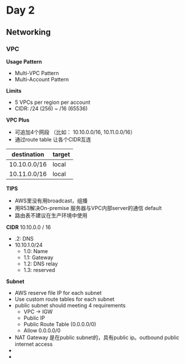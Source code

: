 # Day 2
## Networking
### VPC
**Usage Pattern**
- Multi-VPC Pattern
- Multi-Account Pattern

**Limits**
- 5 VPCs per region per account
- CIDR: /24 (256) ~ /16 (65536)

**VPC Plus**
- 可追加4个网段 （比如： 10.10.0.0/16, 10.11.0.0/16）
- 通过route table  让各个CIDR互连

| destination | target |
|--|--|
| 10.10.0.0/16 | local |
| 10.11.0.0/16 | local |


**TIPS**

 - AWS里没有用broadcast，组播 
 - 用R53解决On-premise 服务器与VPC内部server的通信 default
 - 路由表不建议在生产环境中使用

**CIDR**
10.10.0.0 / 16
- .2: DNS
- 10.10.1.0/24
	- 1.0: Name
	- 1.1: Gateway
	- 1.2: DNS relay
	- 1.3: reserved

**Subnet**
- AWS reserve file IP for each subnet
- Use custom route tables for each subnet
- public subnet should meeting 4 requirements
	- VPC -> IGW
	- Public IP
	- Public Route Table (0.0.0.0/0)
	- Allow 0.0.0.0/0
- NAT Gateway 是在public subnet的，具有public ip。outbound public internet access
- 
- 

<!--stackedit_data:
eyJoaXN0b3J5IjpbNTQ1OTI0MTA2LDE2NjgxNjEwNTMsODExMD
M4NTk4LC0xMTc1MTc0MTQ5LC0yMTIwMjQzOTUsLTEzMTk5MDM3
NjMsNDI0MzkzNTgzLDE4Mzg1MTY3NDVdfQ==
-->
